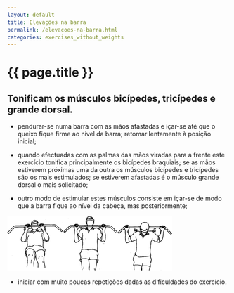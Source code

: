 ```yaml
---
layout: default
title: Elevações na barra
permalink: /elevacoes-na-barra.html
categories: exercises_without_weights
---
```


# {{ page.title }}

## Tonificam os músculos bicípedes, tricípedes e grande dorsal.

* pendurar-se numa barra com as mãos afastadas e içar-se até que o queixo fique firme ao nível da barra; retomar lentamente à posição inicial;

* quando efectuadas com as palmas das mãos viradas para a frente este exercício tonifica principalmente os bicípedes braquiais; se as mãos estiverem próximas uma da outra os músculos bicípedes e tricípedes são os mais estimulados; se estiverem afastadas é o músculo grande dorsal o mais solicitado;

* outro modo de estimular estes músculos consiste em içar-se de modo que a barra fique ao nível da cabeça, mas posteriormente;

![Elevações na barra](assets/elevacoes-na-barra_clip_image002.gif)

* iniciar com muito poucas repetições dadas as dificuldades do exercício.
